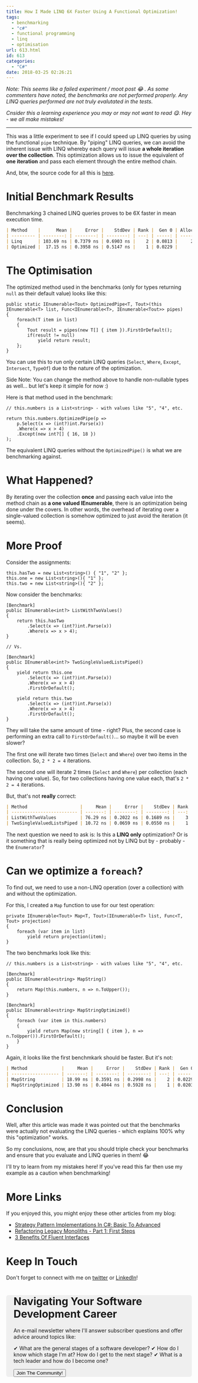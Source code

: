 ```yaml
---
title: How I Made LINQ 6X Faster Using A Functional Optimization!
tags:
  - benchmarking
  - "c#"
  - functional programming
  - linq
  - optimisation
url: 613.html
id: 613
categories:
  - "C#"
date: 2018-03-25 02:26:21
---
```


_Note: This seems like a failed experiment / moot post 😂 . As some commenters have noted, the benchmarks are not performed properly. Any LINQ queries performed are not truly evalutated in the tests._

_Cnsider this a learning experience you may or may not want to read 😋. Hey - we all make mistakes!_

<hr />

This was a little experiment to see if I could speed up LINQ queries by using the functional `pipe` technique. By "piping" LINQ queries, we can avoid the inherent issue with LINQ whereby each query will issue **a whole iteration over the collection**. This optimization allows us to issue the equivalent of **one iteration** and pass each element through the entire method chain.

<!--more-->

And, btw, the source code for all this is [here](https://github.com/jamesmh/csharp-linq-vs-enumerator-benchmark).

# Initial Benchmark Results

Benchmarking 3 chained LINQ queries proves to be 6X faster in mean execution time.

```markdown
| Method    |      Mean |     Error |    StdDev | Rank |  Gen 0 | Allocated |
| --------- | --------: | --------: | --------: | ---: | -----: | --------: |
| Linq      | 103.69 ns | 0.7379 ns | 0.6903 ns |    2 | 0.0813 |     256 B |
| Optimized |  17.15 ns | 0.3958 ns | 0.5147 ns |    1 | 0.0229 |      72 B |
```

# The Optimisation

The optimized method used in the benchmarks (only for types returning `null` as their default value) looks like this:

```
public static IEnumerable<Tout> OptimizedPipe<T, Tout>(this IEnumerable<T> list, Func<IEnumerable<T>, IEnumerable<Tout>> pipes)
{
    foreach(T item in list)
    {
        Tout result = pipes(new T[] { item }).FirstOrDefault();
        if(result != null)
            yield return result;
    };
}
```

You can use this to run only certain LINQ queries (`Select`, `Where`, `Except`, `Intersect`, `TypeOf`) due to the nature of the optimization.

Side Note: You can change the method above to handle non-nullable types as well... but let's keep it simple for now :)

Here is that method used in the benchmark:

```
// this.numbers is a List<string> - with values like "5", "4", etc.

return this.numbers.OptimizedPipe(p =>
    p.Select(x => (int?)int.Parse(x))
    .Where(x => x > 4)
    .Except(new int?[] { 16, 18 })
);
```

The equivalent LINQ queries without the `OptimizedPipe()` is what we are benchmarking against.

# What Happened?

By iterating over the collection **once** and passing each value into the method chain as **a one valued IEnumerable**, there is an optimization being done under the covers. In other words, the overhead of iterating over a single-valued collection is somehow optimized to just avoid the iteration (it seems).

# More Proof

Consider the assignments:

```
this.hasTwo = new List<string>() { "1", "2" };
this.one = new List<string>(){ "1" };
this.two = new List<string>(){ "2" };
```

Now consider the benchmarks:

```
[Benchmark]
public IEnumerable<int?> ListWithTwoValues()
{
    return this.hasTwo
        .Select(x => (int?)int.Parse(x))
        .Where(x => x > 4);
}

// Vs.

[Benchmark]
public IEnumerable<int?> TwoSingleValuedListsPiped()
{
    yield return this.one
        .Select(x => (int?)int.Parse(x))
        .Where(x => x > 4)
        .FirstOrDefault();

    yield return this.two
        .Select(x => (int?)int.Parse(x))
        .Where(x => x > 4)
        .FirstOrDefault();
}
```

They will take the same amount of time - right? Plus, the second case is performing an extra call to `FirstOrDefault()`... so maybe it will be even slower?

The first one will iterate two times (`Select` and `Where`) over two items in the collection. So, `2 * 2 = 4` iterations.

The second one will iterate 2 times (`Select` and `Where`) per collection (each having one value). So, for two collections having one value each, that's `2 * 2 = 4` iterations.

But, that's not **really** correct:

```markdown
| Method                    |     Mean |     Error |    StdDev | Rank |  Gen 0 | Allocated |
| ------------------------- | -------: | --------: | --------: | ---: | -----: | --------: |
| ListWithTwoValues         | 76.29 ns | 0.2022 ns | 0.1689 ns |    3 | 0.0407 |     128 B |
| TwoSingleValuedListsPiped | 10.72 ns | 0.0659 ns | 0.0550 ns |    1 | 0.0127 |      40 B |
```

The next question we need to ask is: Is this a **LINQ only** optimization? Or is it something that is really being optimized not by LINQ but by - probably - the `Enumerator`?

# Can we optimize a `foreach`?

To find out, we need to use a non-LINQ operation (over a collection) with and without the optimization.

For this, I created a `Map` function to use for our test operation:

```
private IEnumerable<Tout> Map<T, Tout>(IEnumerable<T> list, Func<T, Tout> projection)
{
    foreach (var item in list)
        yield return projection(item);
}
```

The two benchmarks look like this:

```
// this.numbers is a List<string> - with values like "5", "4", etc.

[Benchmark]
public IEnumerable<string> MapString()
{
    return Map(this.numbers, n => n.ToUpper());
}

[Benchmark]
public IEnumerable<string> MapStringOptimized()
{
    foreach (var item in this.numbers)
    {
        yield return Map(new string[] { item }, n => n.ToUpper()).FirstOrDefault();
    }
}
```

Again, it looks like the first benchmkark should be faster. But it's not:

```markdown
| Method             |     Mean |     Error |    StdDev | Rank |  Gen 0 | Allocated |
| ------------------ | -------: | --------: | --------: | ---: | -----: | --------: |
| MapString          | 18.99 ns | 0.3591 ns | 0.2998 ns |    2 | 0.0229 |      72 B |
| MapStringOptimized | 13.90 ns | 0.4044 ns | 0.5928 ns |    1 | 0.0203 |      64 B |
```

# Conclusion

Well, after this article was made it was pointed out that the benchmarks were actually not evaluating the LINQ queries - which explains 100% why this "optimization" works.

So my conclusions, now, are that you should triple check your benchmarks and ensure that you evaluate and LINQ queries in them! 😂

I'll try to learn from my mistakes here! If you've read this far then use my example as a caution when benchmarking!

# More Links

If you enjoyed this, you might enjoy these other articles from my blog:

- [Strategy Pattern Implementations In C#: Basic To Advanced](https://www.blog.jamesmichaelhickey.com/strategy-pattern-implementations/)
- [Refactoring Legacy Monoliths - Part 1: First Steps](https://www.blog.jamesmichaelhickey.com/refactoring-legacy-monoliths-first-steps/)
- [3 Benefits Of Fluent Interfaces](https://www.blog.jamesmichaelhickey.com/3-benefits-fluent-interfaces/)

# Keep In Touch

Don't forget to connect with me on [twitter](https://twitter.com/jamesmh_dev) or [LinkedIn](https://www.linkedin.com/in/jamesmhickey/)!

<div style="padding:0   20px; border-radius:6px; background-color: #efefef; margin-bottom:50px; margin-top:20px">
    <h1 class="margin-bottom:0"> Navigating Your Software Development Career
</h1>
An e-mail newsletter where I'll answer subscriber questions and offer advice around topics like:

✔ What are the general stages of a software developer?
✔ How do I know which stage I'm at? How do I get to the next stage?
✔ What is a tech leader and how do I become one?


<div class="text-center">
    <a href="http://eepurl.com/gdIV5X">
        <button class="btn btn-sign-up" style="margin-top:0;margin-bottom:0">Join The Community!</button>
    </a>
</div>
</div>
